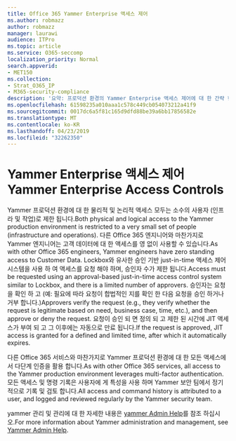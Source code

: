 ```yaml
---
title: Office 365 Yammer Enterprise 액세스 제어
ms.author: robmazz
author: robmazz
manager: laurawi
audience: ITPro
ms.topic: article
ms.service: O365-seccomp
localization_priority: Normal
search.appverid:
- MET150
ms.collection:
- Strat_O365_IP
- M365-security-compliance
description: '요약: 프로덕션 환경의 Yammer Enterprise 액세스 제어에 대 한 간략 한 요약입니다.'
ms.openlocfilehash: 61598235a010aaa1c578c449cb054073212a41f9
ms.sourcegitcommit: 0017dc6a5f81c165d9dfd88be39a6bb17856582e
ms.translationtype: MT
ms.contentlocale: ko-KR
ms.lasthandoff: 04/23/2019
ms.locfileid: "32262350"
---
```

# <a name="yammer-enterprise-access-controls"></a><span data-ttu-id="d960f-103">Yammer Enterprise 액세스 제어</span><span class="sxs-lookup"><span data-stu-id="d960f-103">Yammer Enterprise Access Controls</span></span> 

<span data-ttu-id="d960f-104">Yammer 프로덕션 환경에 대 한 물리적 및 논리적 액세스 모두는 소수의 사용자 (인프라 및 작업)로 제한 됩니다.</span><span class="sxs-lookup"><span data-stu-id="d960f-104">Both physical and logical access to the Yammer production environment is restricted to a very small set of people (infrastructure and operations).</span></span> <span data-ttu-id="d960f-105">다른 Office 365 엔지니어와 마찬가지로 Yammer 엔지니어는 고객 데이터에 대 한 액세스를 영 없이 사용할 수 있습니다.</span><span class="sxs-lookup"><span data-stu-id="d960f-105">As with other Office 365 engineers, Yammer engineers have zero standing access to Customer Data.</span></span> <span data-ttu-id="d960f-106">Lockbox와 유사한 승인 기반 just-in-time 액세스 제어 시스템을 사용 하 여 액세스를 요청 해야 하며, 승인자 수가 제한 됩니다.</span><span class="sxs-lookup"><span data-stu-id="d960f-106">Access must be requested using an approval-based just-in-time access control system similar to Lockbox, and there is a limited number of approvers.</span></span> <span data-ttu-id="d960f-107">승인자는 요청을 확인 하 고 (예: 필요에 따라 요청이 합법적인 지를 확인 한 다음 요청을 승인 하거나 거부 합니다.)</span><span class="sxs-lookup"><span data-stu-id="d960f-107">Approvers verify the request (e.g., they verify whether the request is legitimate based on need, business case, time, etc.), and then approve or deny the request.</span></span> <span data-ttu-id="d960f-108">요청이 승인 되 면 정의 되 고 제한 된 시간에 JIT 액세스가 부여 되 고 그 이후에는 자동으로 만료 됩니다.</span><span class="sxs-lookup"><span data-stu-id="d960f-108">If the request is approved, JIT access is granted for a defined and limited time, after which it automatically expires.</span></span> 

<span data-ttu-id="d960f-109">다른 Office 365 서비스와 마찬가지로 Yammer 프로덕션 환경에 대 한 모든 액세스에서 다단계 인증을 활용 합니다.</span><span class="sxs-lookup"><span data-stu-id="d960f-109">As with other Office 365 services, all access to the Yammer production environment leverages multi-factor authentication.</span></span> <span data-ttu-id="d960f-110">모든 액세스 및 명령 기록은 사용자에 게 특성을 사용 하며 Yammer 보안 팀에서 정기적으로 기록 및 검토 합니다.</span><span class="sxs-lookup"><span data-stu-id="d960f-110">All access and command history is attributed to a user, and logged and reviewed regularly by the Yammer security team.</span></span>

<span data-ttu-id="d960f-111">yammer 관리 및 관리에 대 한 자세한 내용은 [yammer Admin Help](https://support.office.com/article/yammer-–-admin-help-e1464355-1f97-49ac-b2aa-dd320b179dbe?ui=en-US&rs=en-US&ad=US)를 참조 하십시오.</span><span class="sxs-lookup"><span data-stu-id="d960f-111">For more information about Yammer administration and management, see [Yammer Admin Help](https://support.office.com/article/yammer-–-admin-help-e1464355-1f97-49ac-b2aa-dd320b179dbe?ui=en-US&rs=en-US&ad=US).</span></span>
